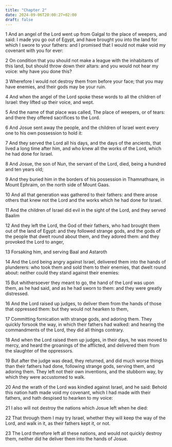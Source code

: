 ```yaml
---
title: "Chapter 2"
date: 2024-09-06T20:00:27+02:00
draft: false
---
```



1 And an angel of the Lord went up from Galgal to the place of weepers, and said: I made you go out of Egypt, and have brought you into the land for which I swore to your fathers: and I promised that I would not make void my covenant with you for ever:

2 On condition that you should not make a league with the inhabitants of this land, but should throw down their altars: and you would not hear my voice: why have you done this?

3 Wherefore I would not destroy them from before your face; that you may have enemies, and their gods may be your ruin.

4 And when the angel of the Lord spoke these words to all the children of Israel: they lifted up their voice, and wept.

5 And the name of that place was called, The place of weepers, or of tears: and there they offered sacrifices to the Lord.

6 And Josue sent away the people, and the children of Israel went every one to his own possession to hold it:

7 And they served the Lord all his days, and the days of the ancients, that lived a long time after him, and who knew all the works of the Lord, which he had done for Israel.

8 And Josue, the son of Nun, the servant of the Lord, died, being a hundred and ten years old;

9 And they buried him in the borders of his possession in Thamnathsare, in Mount Ephraim, on the north side of Mount Gaas.

10 And all that generation was gathered to their fathers: and there arose others that knew not the Lord and the works which he had done for Israel.

11 And the children of Israel did evil in the sight of the Lord, and they served Baalim

12 And they left the Lord, the God of their fathers, who had brought them out of the land of Egypt: and they followed strange gods, and the gods of the people that dwelt round about them, and they adored them: and they provoked the Lord to anger,

13 Forsaking him, and serving Baal and Astaroth

14 And the Lord being angry against Israel, delivered them into the hands of plunderers: who took them and sold them to their enemies, that dwelt round about: neither could they stand against their enemies:

15 But whithersoever they meant to go, the hand of the Lord was upon them, as he had said, and as he had sworn to them: and they were greatly distressed.

16 And the Lord raised up judges, to deliver them from the hands of those that oppressed them: but they would not hearken to them,

17 Committing fornication with strange gods, and adoring them. They quickly forsook the way, in which their fathers had walked: and hearing the commandments of the Lord, they did all things contrary.

18 And when the Lord raised them up judges, in their days, he was moved to mercy, and heard the groanings of the afflicted, and delivered them from the slaughter of the oppressors.

19 But after the judge was dead, they returned, and did much worse things than their fathers had done, following strange gods, serving them, and adoring them. They left not their own inventions, and the stubborn way, by which they were accustomed to walk.

20 And the wrath of the Lord was kindled against Israel, and he said: Behold this nation hath made void my covenant, which I had made with their fathers, and hath despised to hearken to my voice:

21 I also will not destroy the nations which Josue left when he died:

22 That through them I may try Israel, whether they will keep the way of the Lord, and walk in it, as their fathers kept it, or not.

23 The Lord therefore left all these nations, and would not quickly destroy them, neither did he deliver them into the hands of Josue.

